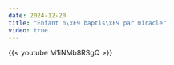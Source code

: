 ```yaml
---
date: 2024-12-20
title: "Enfant n\xE9 baptis\xE9 par miracle"
video: true
---
```



{{< youtube M1iNMb8RSgQ >}}
